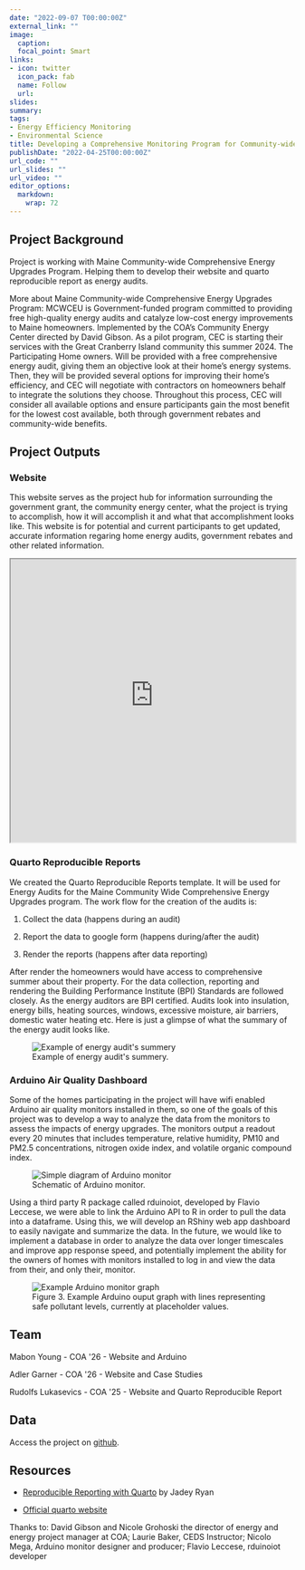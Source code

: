 ```yaml
---
date: "2022-09-07 T00:00:00Z"
external_link: ""
image:
  caption: 
  focal_point: Smart
links:
- icon: twitter
  icon_pack: fab
  name: Follow
  url: 
slides: 
summary: 
tags:
- Energy Efficiency Monitoring
- Environmental Science
title: Developing a Comprehensive Monitoring Program for Community-wide Energy Efficiency Upgrades
publishDate: "2022-04-25T00:00:00Z"
url_code: ""
url_slides: ""
url_video: ""
editor_options: 
  markdown: 
    wrap: 72
---
```


## Project Background

Project is working with Maine Community-wide Comprehensive Energy
Upgrades Program. Helping them to develop their website and quarto
reproducible report as energy audits.

More about Maine Community-wide Comprehensive Energy Upgrades Program:
MCWCEU is Government-funded program committed to providing free
high-quality energy audits and catalyze low-cost energy improvements to
Maine homeowners. Implemented by the COA’s Community Energy Center
directed by David Gibson. As a pilot program, CEC is starting their
services with the Great Cranberry Island community this summer 2024. The
Participating Home owners. Will be provided with a free comprehensive
energy audit, giving them an objective look at their home’s energy
systems. Then, they will be provided several options for improving their
home’s efficiency, and CEC will negotiate with contractors on homeowners
behalf to integrate the solutions they choose. Throughout this process,
CEC will consider all available options and ensure participants gain the
most benefit for the lowest cost available, both through government
rebates and community-wide benefits.

## Project Outputs

### Website

This website serves as the project hub for information surrounding the
government grant, the community energy center, what the project is
trying to accomplish, how it will accomplish it and what that
accomplishment looks like. This website is for potential and current
participants to get updated, accurate information regaring home energy
audits, government rebates and other related information.

<iframe src="https://coa-energy-upgrade-project.netlify.app" width="100%" height="500" title="COA Energy Project Website">

</iframe>

### Quarto Reproducible Reports

We created the Quarto Reproducible Reports template. It will be used for
Energy Audits for the Maine Community Wide Comprehensive Energy Upgrades
program. The work flow for the creation of the audits is:

1.  Collect the data (happens during an audit)

2.  Report the data to google form (happens during/after the audit)

3.  Render the reports (happens after data reporting)

After render the homeowners would have access to comprehensive summer
about their property. For the data collection, reporting and rendering
the Building Performance Institute (BPI) Standards are followed closely.
As the energy auditors are BPI certified. Audits look into insulation,
energy bills, heating sources, windows, excessive moisture, air
barriers, domestic water heating etc. Here is just a glimpse of what the
summary of the energy audit looks like.

<figure>

<img src="/img/energy_audit_summery.png" alt="Example of energy audit&apos;s summery"/>

<figcaption>Example of energy audit's summery.</figcaption>

</figure>

### Arduino Air Quality Dashboard

Some of the homes participating in the project will have wifi enabled
Arduino air quality monitors installed in them, so one of the goals of
this project was to develop a way to analyze the data from the monitors
to assess the impacts of energy upgrades. The monitors output a readout
every 20 minutes that includes temperature, relative humidity, PM10 and
PM2.5 concentrations, nitrogen oxide index, and volatile organic
compound index.

<figure>

<img src="/img/monitor_schema.png" alt="Simple diagram of Arduino monitor"/>

<figcaption>Schematic of Arduino monitor.</figcaption>

</figure>

Using a third party R package called rduinoiot, developed by Flavio
Leccese, we were able to link the Arduino API to R in order to pull the
data into a dataframe. Using this, we will develop an RShiny web app
dashboard to easily navigate and summarize the data. In the future, we
would like to implement a database in order to analyze the data over
longer timescales and improve app response speed, and potentially
implement the ability for the owners of homes with monitors installed to
log in and view the data from their, and only their, monitor.

<figure>

<img src="/img/arduino_graph_ex.png" alt="Example Arduino monitor graph"/>

<figcaption>Figure 3. Example Arduino ouput graph with lines
representing safe pollutant levels, currently at placeholder
values.</figcaption>

</figure>

## Team

Mabon Young - COA '26 - Website and Arduino

Adler Garner - COA '26 - Website and Case Studies

Rudolfs Lukasevics - COA '25 - Website and Quarto Reproducible Report

## Data

Access the project on
[github](https://github.com/LaurieLBaker/CEDS-Energy).

## Resources

-   [Reproducible Reporting with
    Quarto](https://jadeyryan.quarto.pub/ceds-quarto-workshop/) by Jadey
    Ryan

-   [Official quarto website](https://quarto.org/)

Thanks to: David Gibson and Nicole Grohoski the director of energy and
energy project manager at COA; Laurie Baker, CEDS Instructor; Nicolo
Mega, Arduino monitor designer and producer; Flavio Leccese, rduinoiot
developer
